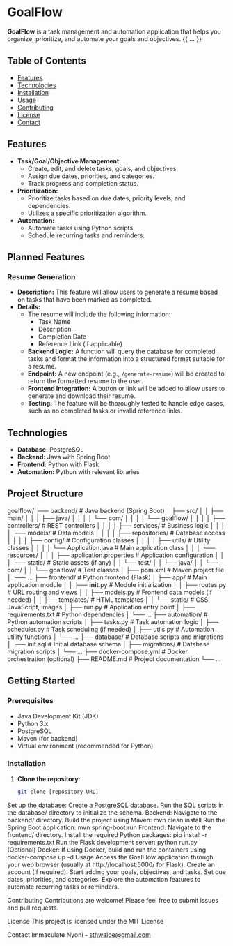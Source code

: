 # GoalFlow

**GoalFlow** is a task management and automation application that helps you organize, prioritize, and automate your goals and objectives.
{{ ... }}
## Table of Contents
- [Features](#features)
- [Technologies](#technologies)
- [Installation](#installation)
- [Usage](#usage)
- [Contributing](#contributing)
- [License](#license)
- [Contact](#contact)

## Features

* **Task/Goal/Objective Management:**
    * Create, edit, and delete tasks, goals, and objectives.
    * Assign due dates, priorities, and categories.
    * Track progress and completion status.
* **Prioritization:**
    * Prioritize tasks based on due dates, priority levels, and dependencies.
    * Utilizes a specific prioritization algorithm.
* **Automation:**
    * Automate tasks using Python scripts.
    * Schedule recurring tasks and reminders.

## Planned Features

### Resume Generation
- **Description:** This feature will allow users to generate a resume based on tasks that have been marked as completed.
- **Details:**
  - The resume will include the following information:
    - Task Name
    - Description
    - Completion Date
    - Reference Link (if applicable)
  - **Backend Logic:** A function will query the database for completed tasks and format the information into a structured format suitable for a resume.
  - **Endpoint:** A new endpoint (e.g., `/generate-resume`) will be created to return the formatted resume to the user.
  - **Frontend Integration:** A button or link will be added to allow users to generate and download their resume.
  - **Testing:** The feature will be thoroughly tested to handle edge cases, such as no completed tasks or invalid reference links.

## Technologies
* **Database:** PostgreSQL
* **Backend:** Java with Spring Boot
* **Frontend:** Python with Flask
* **Automation:** Python with relevant libraries

## Project Structure

goalflow/
├── backend/               # Java backend (Spring Boot)
│   ├── src/
│   │   ├── main/
│   │   │   ├── java/
│   │   │   │   └── com/
│   │   │   │       └── goalflow/
│   │   │   │           ├── controllers/  # REST controllers
│   │   │   │           ├── services/      # Business logic
│   │   │   │           ├── models/        # Data models
│   │   │   │           ├── repositories/  # Database access
│   │   │   │           ├── config/        # Configuration classes
│   │   │   │           ├── utils/         # Utility classes
│   │   │   │           └── Application.java # Main application class
│   │   │   └── resources/
│   │   │       ├── application.properties  # Application configuration
│   │   │       └── static/                # Static assets (if any)
│   │   └── test/
│   │       └── java/
│   │           └── com/
│   │               └── goalflow/          # Test classes
│   ├── pom.xml              # Maven project file
│   └── ...
├── frontend/              # Python frontend (Flask)
│   ├── app/                # Main application module
│   │   ├── __init__.py      # Module initialization
│   │   ├── routes.py       # URL routing and views
│   │   ├── models.py       # Frontend data models (if needed)
│   │   ├── templates/      # HTML templates
│   │   └── static/         # CSS, JavaScript, images
│   ├── run.py              # Application entry point
│   ├── requirements.txt    # Python dependencies
│   └── ...
├── automation/            # Python automation scripts
│   ├── tasks.py           # Task automation logic
│   ├── scheduler.py       # Task scheduling (if needed)
│   ├── utils.py           # Automation utility functions
│   └── ...
├── database/              # Database scripts and migrations
│   ├── init.sql           # Initial database schema
│   ├── migrations/       # Database migration scripts
│   └── ...
├── docker-compose.yml    # Docker orchestration (optional)
├── README.md             # Project documentation
└── ...

## Getting Started

### Prerequisites

* Java Development Kit (JDK)
* Python 3.x
* PostgreSQL
* Maven (for backend)
* Virtual environment (recommended for Python)

### Installation

1. **Clone the repository:**
   ```bash
   git clone [repository URL]

Set up the database:
Create a PostgreSQL database.
Run the SQL scripts in the database/ directory to initialize the schema.
Backend:
Navigate to the backend/ directory.
Build the project using Maven: mvn clean install
Run the Spring Boot application: mvn spring-boot:run
Frontend:
Navigate to the frontend/ directory.
Install the required Python packages: pip install -r requirements.txt
Run the Flask development server: python run.py
(Optional) Docker:
If using Docker, build and run the containers using docker-compose up -d
Usage
Access the GoalFlow application through your web browser (usually at http://localhost:5000/ for Flask). Create an account (if required). Start adding your goals, objectives, and tasks. Set due dates, priorities, and categories. Explore the automation features to automate recurring tasks or reminders.

Contributing
Contributions are welcome! Please feel free to submit issues and pull requests.

License
This project is licensed under the MIT License

Contact
Immaculate Nyoni - sthwaloe@gmail.com